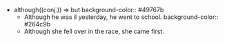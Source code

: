 - although((conj.)) => but
  background-color:: #49767b
	- Although he was il yesterday, he went to school.
	  background-color:: #264c9b
	- Although she fell over in the race, she came first.